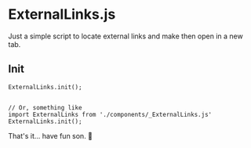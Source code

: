 
# ExternalLinks.js

Just a simple script to locate external links and make then open in a new tab.


## Init
```
ExternalLinks.init();


// Or, something like
import ExternalLinks from './components/_ExternalLinks.js'
ExternalLinks.init();
```

That's it... have fun son. 🦂

